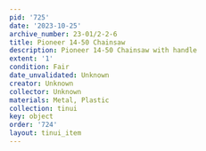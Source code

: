 ```yaml
---
pid: '725'
date: '2023-10-25'
archive_number: 23-01/2-2-6
title: Pioneer 14-50 Chainsaw
description: Pioneer 14-50 Chainsaw with handle
extent: '1'
condition: Fair
date_unvalidated: Unknown
creator: Unknown
collector: Unknown
materials: Metal, Plastic
collection: tinui
key: object
order: '724'
layout: tinui_item
---
```


